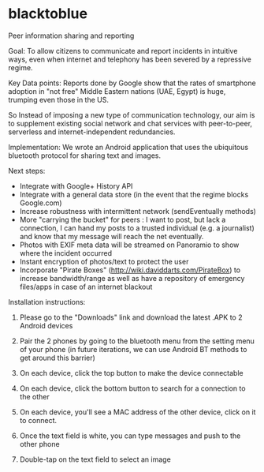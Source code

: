 blacktoblue
===========

Peer information sharing and reporting

Goal: To allow citizens to communicate and report incidents in intuitive ways, even when internet and telephony has been severed by a repressive regime.

Key Data points: Reports done by Google show that the rates of smartphone adoption in "not free" Middle Eastern nations (UAE, Egypt) is huge, trumping even those in the US.  

So Instead of imposing a new type of communication technology, our aim is to supplement existing social network and chat services with peer-to-peer, serverless and internet-independent redundancies.

Implementation: We wrote an Android application that uses the ubiquitous bluetooth protocol for sharing text and images.

Next steps:
- Integrate with Google+ History API
- Integrate with a general data store (in the event that the regime blocks Google.com)
- Increase robustness with intermittent network (sendEventually methods)
- More "carrying the bucket" for peers : I want to post, but lack a connection, I can hand my posts to a trusted individual (e.g. a journalist) and know that my message will reach the net eventually.
- Photos with EXIF meta data will be streamed on Panoramio to show where the incident occurred 
- Instant encryption of photos/text to protect the user 
- Incorporate "Pirate Boxes" (http://wiki.daviddarts.com/PirateBox) to increase bandwidth/range as well as have a repository of emergency files/apps in case of an internet blackout 

Installation instructions:

1. Please go to the "Downloads" link and download the latest .APK to 2 Android devices

2. Pair the 2 phones by going to the bluetooth menu from the setting menu of your phone (in future iterations, we can use Android BT methods to get around this barrier)

3. On each device, click the top button to make the device connectable

4. On each device, click the bottom button to search for a connection to the other

5. On each device, you'll see a MAC address of the other device, click on it to connect.

6. Once the text field is white, you can type messages and push to the other phone

7. Double-tap on the text field to select an image